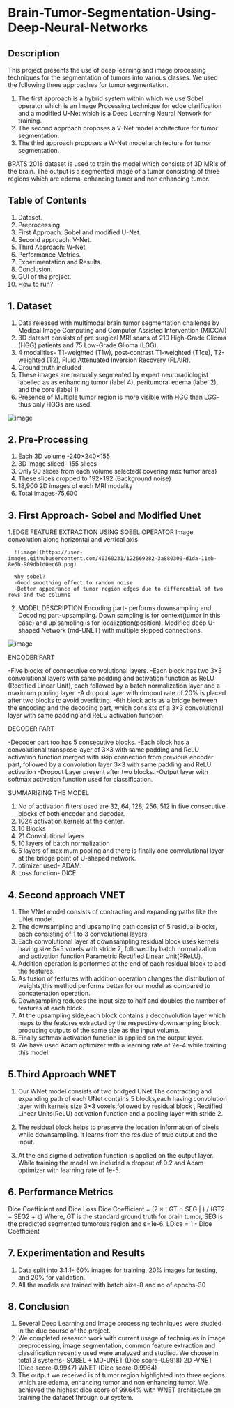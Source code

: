 # Brain-Tumor-Segmentation-Using-Deep-Neural-Networks

## Description
This project presents the use of deep learning and image processing techniques for the segmentation of tumors into various classes. We used the following three approaches for tumor segmentation.
1) The first approach is a hybrid system within which we use Sobel operator which is an Image Processing technique for edge clarification and a modified U-Net which is a Deep Learning Neural Network for training. 
2) The second approach proposes a V-Net model architecture for tumor segmentation.
3) The third approach proposes a W-Net model architecture for tumor segmentation.

BRATS 2018 dataset is used to train the model which consists of 3D MRIs of the brain. The output is a segmented image of a tumor consisting of three regions which are edema, enhancing tumor and non enhancing tumor.

## Table of Contents
1. Dataset.
2. Preprocessing.
3. First Approach: Sobel and modified U-Net. 
4. Second approach: V-Net.
5. Third Approach: W-Net.
6. Performance Metrics.
7. Experimentation and Results.
8. Conclusion.
9. GUI of the project.
10. How to run?

## 1. Dataset
1. Data released with multimodal brain tumor segmentation challenge by Medical Image Computing and Computer Assisted Intervention (MICCAI)
2. 3D dataset consists of pre surgical MRI scans of 210 High-Grade Glioma (HGG) patients and 75 Low-Grade Glioma (LGG).
3. 4 modalities- T1-weighted (T1w), post-contrast T1-weighted (T1ce), T2-weighted (T2), Fluid Attenuated Inversion Recovery (FLAIR).
4. Ground truth included
5. These images are manually segmented by expert neuroradiologist labelled as as enhancing tumor (label 4), peritumoral edema (label 2), and the core (label 1)
6. Presence of Multiple tumor region is more visible with HGG than LGG- thus only HGGs are used.

![image](https://user-images.githubusercontent.com/40360231/122669055-1972e280-d1d9-11eb-94b7-862e6f774ff4.png)


## 2. Pre-Processing

1. Each 3D volume -240×240×155
2. 3D image sliced- 155 slices
3. Only 90 slices from each volume selected( covering max tumor area)
4. These slices cropped to  192×192 (Background noise)
5. 18,900 2D images of each MRI modality
6. Total images-75,600

## 3. First Approach- Sobel and Modified Unet

1.EDGE FEATURE EXTRACTION USING SOBEL OPERATOR
      Image convolution along horizontal and vertical axis 
      
      ![image](https://user-images.githubusercontent.com/40360231/122669282-3a880300-d1da-11eb-8e6b-909db1d0ec60.png)

      Why sobel?
      -Good smoothing effect to random noise
      -Better appearance of tumor region edges due to differential of two rows and two columns
2. MODEL DESCRIPTION
Encoding part- performs downsampling and Decoding part-upsampling.
Down sampling is for context(tumor in this case) and up sampling is for localization(position).
Modified deep U-shaped Network (md-UNET) with multiple skipped connections.

![image](https://user-images.githubusercontent.com/40360231/122669332-74590980-d1da-11eb-8794-27c2243056a2.png)


ENCODER PART

-Five blocks of consecutive convolutional layers.
-Each block has two 3×3 convolutional layers with same padding and activation function as ReLU (Rectified Linear Unit), each followed by a batch normalization layer and a
 maximum pooling layer.
-A dropout layer with dropout rate of 20% is placed after two blocks to avoid overfitting.
-6th block acts as a bridge between the encoding and the decoding part, which consists of a 3×3 convolutional layer with same padding and ReLU activation function

DECODER PART

-Decoder part too has 5 consecutive blocks.
-Each block has a convolutional transpose layer of 3×3 with same padding and ReLU activation function merged with skip connection from previous encoder part, followed by a
 convolution layer 3×3 with same padding and ReLU activation
-Dropout Layer present after two blocks.
-Output layer with softmax activation function used for classification.

SUMMARIZING THE MODEL

1. No of activation filters used are 32, 64, 128, 256, 512 in five consecutive blocks of both encoder and decoder.
2. 1024 activation kernels at the center.
3. 10 Blocks
4. 21 Convolutional layers
5. 10 layers of batch normalization 
6. 5 layers of maximum pooling and there is finally one convolutional layer at the bridge point of U-shaped network.
7. ptimizer used- ADAM.
8. Loss function- DICE.

## 4. Second approach VNET

1. The VNet model consists of contracting and expanding paths like the UNet model. 
2. The downsampling and upsampling path consist of 5 residual blocks, each consisting of 1 to 3 convolutional layers.
3. Each convolutional layer at downsampling residual block uses kernels having size 5×5 voxels with stride 2, followed by batch normalization and activation function Parametric 
   Rectified Linear Unit(PReLU). 
4. Addition operation is performed at the end of each residual block to add the features.
5. As fusion of features with addition operation changes the distribution of weights,this method performs better for our model as compared to concatenation operation. 
6. Downsampling reduces the input size to half and doubles the number of features at each block.
7. At the upsampling side,each block contains a deconvolution layer which maps to the features extracted by the respective downsampling block producing outputs of the same size
   as the input volume.
8. Finally softmax activation function is applied on the output layer.
9. We have used Adam optimizer with a learning rate of 2e-4 while training this model.

## 5.Third Approach WNET

1. Our WNet model consists of two bridged UNet.The contracting and expanding path of each UNet contains 5 blocks,each having convolution layer with kernels size 3×3
   voxels,followed by residual block , Rectified Linear Units(ReLU) activation function and a pooling layer with stride 2. 

2. The residual block helps to preserve the location information of pixels while downsampling. It learns from the residue of true output and the input.
3. At the end sigmoid activation function is applied on the output layer. While training the model we included a dropout of 0.2 and Adam optimizer with learning rate of 1e-5.

## 6. Performance Metrics

Dice Coefficient and Dice Loss
	  	Dice Coefficient = (2 × | GT ∩ SEG | ) / (GT2 + SEG2 + ε)
Where, GT is the standard ground truth for brain tumor, SEG is the predicted segmented tumorous region and ε=1e-6.
  		LDice = 1 - Dice Coefficient

## 7. Experimentation and Results

1. Data split into 3:1:1- 60% images for training, 20% images for testing, and 20% for validation.
2. All the models are trained with batch size-8 and no of epochs-30

## 8. Conclusion

1. Several Deep Learning and Image processing techniques were studied in the due course of the project. 
2. We completed research work with current usage of techniques in image preprocessing, image segmentation, common feature extraction and classification recently used were
   analyzed and studied. We choose in total 3 systems-
      SOBEL + MD-UNET (Dice score-0.9918)
      2D -VNET (Dice score-0.9947)
      WNET (Dice score-0.9964)
3. The output we received is of tumor region highlighted into three regions which are edema, enhancing tumor and non enhancing tumor. We achieved the highest dice score of
    99.64% with WNET architecture on training the dataset through our system.
   




























